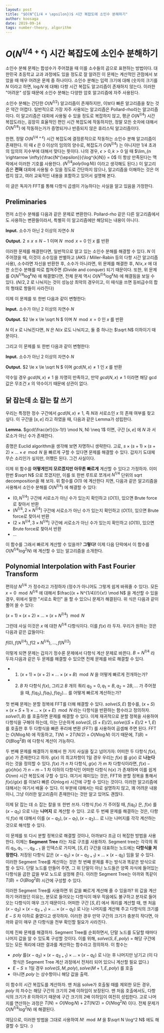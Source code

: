 ```yaml
---
layout: post
title: "$O(N^{1/4 + \epsilon})$ 시간 복잡도에 소인수 분해하기"
author: koosaga
date: 2019-09-14
tags: number-theory, algorithm
---
```


# $O(N^{1/4 + \epsilon})$ 시간 복잡도에 소인수 분해하기

소인수 분해 문제는 합성수가 주어졌을 때 이를 소수들의 곱으로 표현하는 방법이다. 대한민국 초등학교 교과 과정에도 있을 정도로 잘 알려진 이 문제는 계산적인 관점에서 보았을 때 매우 어려운 문제 중 하나이다. 소인수 분해는 입력 크기에 대해 (숫자의 크기를 $N$ 이라고 하면, $\log N$ 에 대해) 다항 시간 복잡도 알고리즘이 존재하지 않는다. 이러한 "어려운" 성질 때문에 소인수 분해는 다양한 암호 알고리즘에 자주 사용된다.

소인수 분해는 간단한 $O(N^{1/2})$ 알고리즘이 존재하지만, 이보다 빠른 알고리즘을 찾는 것은 약간 어렵다. 일반적으로 가장 자주 사용되는 알고리즘은 Pollard-rho라는 알고리즘이다. 이 알고리즘은 대회에 사용될 수 있을 정도로 복잡하지 않고, 평균 $O(N^{1/4})$ 시간 복잡도라는, 굉장히 효율적인 편인 시간 복잡도에 작동하지만, 정말 모든 숫자에 대해서 $O(N^{1/4})$ 에 작동하는가가 증명되거나 반증되지 않은 휴리스틱 알고리즘이다. 

한편, 정말 $O(N^{1/4 + \epsilon})$ 시간 복잡도에 결정론적으로 작동하는 소인수 분해 알고리즘이 존재한다. 이 때 $\epsilon$ 은 0 이상의 임의의 양수로, 복잡도가 $O(N^{1/4})$ 는 아니지만 $1/4$ 초과의 임의의 지수부에 대해서 맞다는 뜻이다. 나의 경우, $\epsilon > 0, k > 0$ 일 때 $\lim_{n \rightarrow \infty}{\frac{N^{\epsilon}}{\log^{k}N}} = 0$ 이 항상 만족된다는 맥락에서 이러한 기호를 사용한다. ($N^{1/4}poly(\log N))$ 이라고 생각해도 된다.) 이 알고리즘은 **전혀** 대회에 사용될 수 있을 정도로 간단하지 않으나, 알고리즘을 이해하는 것은 어렵지 않고, 여러 교육적인 내용을 포함하고 있어서 설명해 본다. 

이 글은 독자가 FFT를 통해 다항식 곱셈이 가능하다는 사실을 알고 있음을 가정한다.

## Preliminaries

먼저 소인수 분해를 다음과 같은 문제로 변환한다. Pollard-rho 같은 다른 알고리즘에서도 사용하는 변환들이라서, 특별히 이 알고리즘에만 해당되는 내용이 아니다.

**Input.** 소수가 아닌 2 이상의 자연수 $N$

**Output.** $2 \le x \le N - 1$ 이며 $N\mod x = 0$  인 $x$ 를 반환

이러한 문제를 해결한다면, 일반적으로 알고 있는 소인수 분해를 해결할 수 있다. $N$ 이 주어졌을 때, 이것이 소수임을 판별하고 (AKS / Miller-Rabin 등의 다항 시간 알고리즘 사용), 소수라면 자신을 반환한 후, 소수가 아니라면, 위 문제를 해결한 후, $N / x, x$ 에 대한 소인수 분해를 따로 합쳐주면 (Divide and conquer) 되기 때문이다. 또한, 위 문제를 $O(N^{1/4}\log^k N)$ 에 해결했다면, 전체 문제 역시 $O(N^{1/4}\log^k N)$ 에 해결됨을 보일 수 있다. ($N/2, 2$ 로 나눠지는 것이 성능상 최악의 경우이고, 이 때식을 쓰면 등비급수의 합의 형태로 항들이 사라진다) 

이제 이 문제를 또 한번 다음과 같이 변형한다:

**Input.** 소수가 아닌 2 이상의 자연수 $N$

**Output.** $2 \le x \le \sqrt N $ 이며 $N\mod x = 0$  인 $x$ 를 반환

$N$ 이 $x$ 로 나눠진다면, $N$ 은 $N/x$ 로도 나눠지고, 둘 중 하나는 $\sqrt N$ 이하이기 때문이다.

그리고 이 문제를 또 한번 다음과 같이 변형한다:

**Input.** 소수가 아닌 2 이상의 자연수 $N$

**Output.** $2 \le x \le \sqrt N $ 이며 $gcd(N, x) \neq 1$  인 $x$ 를 반환

약수일 경우 $gcd(N, x)\neq 1$ 을 자명히 만족하고, 만약 $gcd(N, x) \neq 1$ 이라면 해당 gcd 값은 무조건 $x$ 의 약수이기 때문에 상관이 없다. 

## 닭 잡는데 소 잡는 칼 쓰기

우리는 특정한 정수 구간에서 $gcd(N, x) \neq 1$, 즉 $N$과 서로소인 $x$ 의 존재 여부를 찾고 싶다. 이 구간을 $[s, e]$ 라고 하였을 때, 다음과 같은 Lemma가 성립한다.

**Lemma.** $gcd(\frac{e!}{(s-1)!} \mod N, N) \neq 1$ 이면, 구간 $[s, e]$ 에 $N$ 과 서로소가 아닌 수가 존재한다.

증명은 Euclid algorithm을 생각해 보면 자명하니 생략한다. 고로, $s \times (s+1) \times (s+2) \times \ldots \times e \mod N$ 을 빠르게 구할 수 있다면 문제를 해결할 수 있다. 갑자기 도대체 무슨 소리인가 싶지만, 어쨌든 된다. 그건 사실이다.

이제 위 함수를 **어떻게인지 모르겠지만 아무튼 빠르게** 계산할 수 있다고 가정하자. 이미 한번 $\sqrt N$ 으로 쪼갰지만, 이를 또 한번 루트로 쪼개서 $N^{1/4}$ 단위의 sqrt decomposition을 해 보자. 위 함수를 $O(1)$ 에 계산한다 치면, 다음과 같은 알고리즘을 사용해서 소인수 분해를 $O(N^{1/4})$ 에 해결할 수 있다:

* $(0, N^{1/4}]$ 구간에 서로소가 아닌 수가 있는지 확인하고 ($O(1)$), 있으면 Brute force로 찾아서 반환
* $(N^{1/4}, 2 \times N^{1/4}]$ 구간에 서로소가 아닌 수가 있는지 확인하고 ($O(1)$), 있으면 Brute force로 찾아서 반환
* $(2\times N^{1/4}, 3\times N^{1/4}]$ 구간에 서로소가 아닌 수가 있는지 확인하고 ($O(1)$), 있으면 Brute force로 찾아서 반환
* ...

이 함수를 그래서 빠르게 계산할 수 있을까? **그렇다!** 이제 다음 단락에서 이 함수를 $O(N^{1/4} \log^2 N)$ 에 계산할 수 있는 알고리즘을 소개한다. 

## Polynomial Interpolation with Fast Fourier Transform

편의상 $N^{1/4}$ 가 정수라고 가정하자 (정수가 아니어도 그렇게 쉽게 바꿔줄 수 있다). 모든 $x = 0 \mod N^{1/4}$ 에 대해서 $\frac{(x + N^{1/4})!}{x!} \mod N$ 을 계산할 수 있을 경우, 위에서 말한 "서로소 확인" 을 할 수 있으니 문제가 해결된다. 위 식은 다음과 같이 풀어 쓸 수 있다:

$(x + 1) \times (x + 2) \times \ldots \times (x + N^{1/4}) \mod N$ 

그런데 사실 이것은 $x$ 에 대한 $N^{1/4}$ 다항식이다. 이를 $f(x)$ 라 두자. 우리가 원하는 것은 다음과 같은 값들이다:

$f(0), f(N^{1/4}), f(2 \times N^{1/4}), \ldots, f(N^{1/2})$

이렇게 되면 문제는 갑자기 정수론 문제에서 다항식 계산 문제로 바뀐다. $B = N^{1/4}$ 라 두자.다음과 같은 두 문제를 해결할 수 있으면 전체 문제를 바로 해결할 수 있다.

* 1. $(x + 1) \times (x + 2) \times \ldots \times (x +B) \mod N$ 을 어떻게 빠르게 전개하는가?
* 2. $B$ 차 다항식 $f(x)$, 그리고 $B$ 개의 쿼리 $q_0 = 0, q_1 = B, q_2 = 2B, \ldots$ 가 주어졌을 때, $f(q_0), f(q_1), f(q_2) \ldots$ 를 어떻게 빠르게 계산하는가?

첫 번째 문제는 분할 정복에 FFT를 더해 해결할 수 있다. $solve(S, E)$ 함수를, $(x + S) \times (x + S + 1) \times \ldots \times (x + E) \mod N$ 라는 다항식을 반환하는 함수라고 정의하자. $solve(1, B)$ 를 호출하면 문제를 해결할 수 있다. 이제 재귀적으로 분할 정복을 사용하여 다항식을 구해야 하는데, 이는 단순하게 $solve(S, (S+E)/2), solve((S+E)/2+1, E)$ 를 호출한 후 두 다항식을 빠른 푸리에 변환 (FFT) 를 사용하여 곱셈해 주면 된다. FFT는 $O(N\log N)$ 에 작동하고, $T(N) = 2T(N/2) + O(N\log N)$ 이기 때문에, $T(B) = O(B\log^2 B)$ 에 다항식 계산이 가능하다.

두 번째 문제를 해결하기 위해서 한 가지 사실을 짚고 넘어가자: 어떠한 두 다항식 $f(x), g(x)$ 가 존재한다고 하자. $g(x)$ 의 최고차항이 1일 경우 우리는 $f(x)$ 를 $g(x)$ 로 **나눈다** 라는 것을 정의할 수 있다. $f(x)$ 가 $n$ 차 다항식, $g(x)$ 가 $m$ 차 다항식이라면, $f(x) - g(x)h(x)$ 가 $n-m-1$ 차 이하의 다항식인 어떠한 다항식 $h(x)$ 가 존재하며 이를 쉽게 $O(nm)$ 시간 복잡도에 구할 수 있다. 여기서 재미있는 것은, FFT와 분할 정복을 통해서 $f(x) / g(x)$ 를 이보다 빠른 $O(n \log n)$ 시간에 구할 수 있다는 것이다. 이러한 알고리즘에 대해서는 여기서 배울 수 있다. 이 부분에 대해서는 따로 설명하지 않고, 꽤 어려운 내용이니, 그냥 이러한 알고리즘이 존재한다는 것만 알고 있어도 괜찮다.

이제 닭 잡는 데 소 잡는 칼을 또 한번 쓰자. 다항식 $f(x)$ 가 주어질 때, $f(q_0)$ 은, $f(x)$ 를 $(x - q_0)$ 으로 나눈 **나머지** 로 계산할 수 있다. 고로 두 번째 문제를 해결하는 것은, 다항식 $f(x)$ 에 대해서 이를 $(x - q_0), (x - q_1), (x - q_2) \ldots$ 로 나눈 나머지를 각각 계산하는 것으로 해석할 수 있다.

이 문제를 또 다시 분할 정복으로 해결할 것이나, 아까보다 조금 더 복잡한 방법을 사용한다. 이제는 **Segment Tree** 라는 자료 구조를 사용하자. Segment tree는 각각의 쿼리 $q_0, q_1, \cdots, q_{B-1}$ 을 인덱스로 가지며, $[S, E]$ 구간을 대표하는 노드에는 **다항식을 저장한다.** 저장된 다항식 값은 $(x - q_S) \times (x - q_{S+1}) \times \ldots \times (x - q_E)$ 임을 알 수 있다. 이러한 Segment Tree를 계산하는 것은 첫 번째 문제를 푸는 방식과 똑같은 방식으로 할 수 있다. 단말 노드를 만들어 주면, 그 위 단말이 아닌 노드들은 양쪽 자식에 들어있는 다항식을 곱한 값을 부모 노드로 설정해 준다. 이러한 Segment Tree는 아까와 똑같이 $T(B) = O(B\log^2 B)$ 시간에 구성할 수 있다.

이러한 Segment Tree를 사용하면 위 값을 빠르게 계산해 줄 수 있을까? 위 값을 계산하기 어려웠던 이유는, 분모로 들어오는 다항식이 매우 작음에도 불구하고 분자로 들어오는 다항식이 매우 크기 때문이다. 어떠한 구간 $[S, E]$ 에서 쿼리를 계산할 때, 맨 처음 $(x - q_S) \times (x - q_{S+1}) \times \ldots \times (x - q_E)$ 로 나눈 나머지를 계산해 주고 다항식의 크기를 $E - S$ 차 이하로 줄였다고 생각하자. 이러한 경우 만약 구간의 크기가 충분히 작다면, 아까와 같이 매우 큰 다항식을 전부 확인할 필요가 사라진다. 

이제 진짜 문제를 해결하자. Segment Tree를 순회하면서, 단말 노드를 도달할 때마다 나머지 값을 알 수 있도록 구성할 것이다. 이를 위해, $solve(S, E, poly)$ = 해당 구간에 있는 모든 쿼리에 대한 결과를 계산하는 함수라고 정의하자. 이 함수는

* $poly$ 를$(x - q_S) \times (x - q_{S+1}) \times \ldots \times (x - q_E)$ 로 나눈 후 나머지만 남기고 (이 다항식은 Segment Tree 계산 과정에서 전처리 되어 있으니 계산할 필요 없다.)
* $E - S \geq 1$일 경우 $solve(S, M, poly), solve(M + 1, E, poly)$ 를 호출
* 아니면 $poly$ 는 상수항이니 해당 값을 출력.

이 함수의 시간 복잡도를 계산하자. 맨 처음 solve가 호출될 때를 제외한 모든 경우, $poly$ 의 차수는 해당 구간의 크기의 2배 이하임이 보장된다. 맨 처음 호출에서도, 다항식의 크기가 $B$ 이하이기 때문에 구간 크기의 2배 이하임이 여전히 성립한다. 고로 나머지를 연산하는 과정은 $T(N) = O(N \log N) + 2T(N/2) = O(N\log^2 N)$ 이다. 전체 문제가 $O(N^{1/4} \log^2 N)$ 에 해결된다. 

여담으로, 이러한 방법을 그대로 사용하여 $N! \mod M$ 을 $\sqrt N \log^2 N$ 에도 해결할 수 있다. :)

 